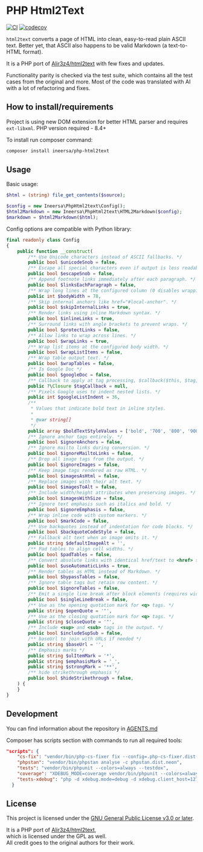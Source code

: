 # PHP Html2Text

[![CI](https://github.com/ineersa/php-html2text/actions/workflows/main.yml/badge.svg?branch=main)](https://github.com/ineersa/php-html2text/actions/workflows/main.yml)
[![codecov](https://codecov.io/gh/ineersa/php-html2text/branch/main/graph/badge.svg)](https://codecov.io/gh/ineersa/php-html2text)


`html2text` converts a page of HTML into clean, easy-to-read plain ASCII text. Better yet, that ASCII also happens to be valid Markdown (a text-to-HTML format).

It is a PHP port of [Alir3z4/html2text](https://github.com/Alir3z4/html2text) with few fixes and updates.

Functionality parity is checked via the test suite, which contains all the test cases from the original and more.
Most of the code was translated with AI with a lot of refactoring and fixes.


## How to install/requirements

Project is using new DOM extension for better HTML parser and requires `ext-libxml`. 
PHP version required - 8.4+ 

To install run composer command:
```bash
composer install ineersa/php-html2text
```

## Usage

Basic usage:

```php
$html = (string) file_get_contents($source);

$config = new Ineersa\PhpHtml2text\Config();
$html2Markdown = new Ineersa\PhpHtml2text\HTML2Markdown($config);
$markdown = $html2Markdown($html);
```

Config options are compatible with Python library:

```php
final readonly class Config
{
    public function __construct(
        /** Use Unicode characters instead of ASCII fallbacks. */
        public bool $unicodeSnob = false,
        /** Escape all special characters even if output is less readable. */
        public bool $escapeSnob = false,
        /** Append footnote links immediately after each paragraph. */
        public bool $linksEachParagraph = false,
        /** Wrap long lines at the configured column (0 disables wrapping). */
        public int $bodyWidth = 78,
        /** Skip internal anchors like href="#local-anchor". */
        public bool $skipInternalLinks = true,
        /** Render links using inline Markdown syntax. */
        public bool $inlineLinks = true,
        /** Surround links with angle brackets to prevent wraps. */
        public bool $protectLinks = false,
        /** Allow links to wrap across lines. */
        public bool $wrapLinks = true,
        /** Wrap list items at the configured body width. */
        public bool $wrapListItems = false,
        /** Wrap table output text. */
        public bool $wrapTables = false,
        /** Is Google Doc */
        public bool $googleDoc = false,
        /** Callback to apply at tag processing, $callback($this, $tag, $attrs, $start), should return true to break processing, false otherwise */
        public ?\Closure $tagCallback = null,
        /** Pixels Google uses to indent nested lists. */
        public int $googleListIndent = 36,
        /**
         * Values that indicate bold text in inline styles.
         *
         * @var string[]
         */
        public array $boldTextStyleValues = ['bold', '700', '800', '900'],
        /** Ignore anchor tags entirely. */
        public bool $ignoreAnchors = false,
        /** Ignore mailto links during conversion. */
        public bool $ignoreMailtoLinks = false,
        /** Drop all image tags from the output. */
        public bool $ignoreImages = false,
        /** Keep image tags rendered as raw HTML. */
        public bool $imagesAsHtml = false,
        /** Replace images with their alt text. */
        public bool $imagesToAlt = false,
        /** Include width/height attributes when preserving images. */
        public bool $imagesWithSize = false,
        /** Ignore text emphasis such as italics and bold. */
        public bool $ignoreEmphasis = false,
        /** Wrap inline code with custom markers. */
        public bool $markCode = false,
        /** Use backquotes instead of indentation for code blocks. */
        public bool $backquoteCodeStyle = false,
        /** Fallback alt text when an image omits it. */
        public string $defaultImageAlt = '',
        /** Pad tables to align cell widths. */
        public bool $padTables = false,
        /** Convert absolute links with identical href/text to <href> style. */
        public bool $useAutomaticLinks = true,
        /** Render tables as HTML instead of Markdown. */
        public bool $bypassTables = false,
        /** Ignore table tags but retain row content. */
        public bool $ignoreTables = false,
        /** Emit a single line break after block elements (requires width 0). */
        public bool $singleLineBreak = false,
        /** Use as the opening quotation mark for <q> tags. */
        public string $openQuote = '"',
        /** Use as the closing quotation mark for <q> tags. */
        public string $closeQuote = '"',
        /** Include <sup> and <sub> tags in the output. */
        public bool $includeSupSub = false,
        /** baseUrl to join with URLs if needed */
        public string $baseUrl = '',
        /** Emphasis marks */
        public string $ulItemMark = '*',
        public string $emphasisMark = '_',
        public string $strongMark = '**',
        /** hide strikethrough emphasis */
        public bool $hideStrikethrough = false,
    ) {
    }
}
```

## Development

You can find information about the repository in [AGENTS.md](./AGENTS.md)

Composer has scripts section with commands to run all required tools:
```json
"scripts": {
    "cs-fix": "vendor/bin/php-cs-fixer fix --config=.php-cs-fixer.dist.php",
    "phpstan": "vendor/bin/phpstan analyse -c phpstan.dist.neon",
    "tests": "vendor/bin/phpunit --colors=always --testdox",
    "coverage": "XDEBUG_MODE=coverage vendor/bin/phpunit --colors=always --testdox --coverage-text --coverage-html coverage/ --coverage-clover coverage/clover.xml",
    "tests-xdebug": "php -d xdebug.mode=debug -d xdebug.client_host=127.0.0.1 -d xdebug.client_port=9003 -d xdebug.start_with_request=yes vendor/bin/phpunit --colors=always --testdox"
  }
```

## License

This project is licensed under the [GNU General Public License v3.0 or later](LICENSE).

It is a PHP port of [Alir3z4/html2text](https://github.com/Alir3z4/html2text),  
which is licensed under the GPL as well.  
All credit goes to the original authors for their work.
